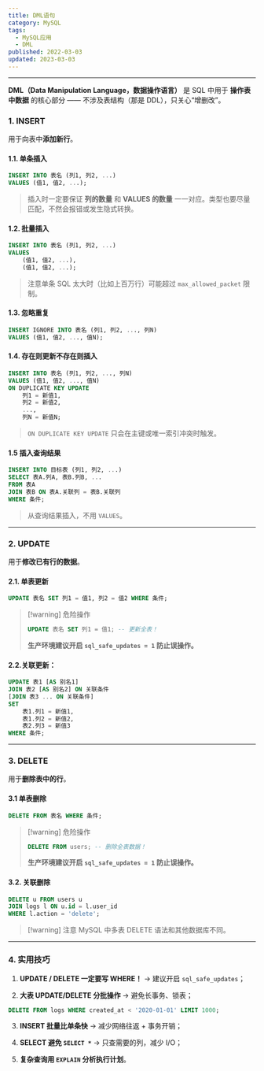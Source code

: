 ```yaml
---
title: DML语句
category: MySQL
tags:
  - MySQL应用
  - DML
published: 2022-03-03
updated: 2023-03-03
---
```

---

**DML（Data Manipulation Language，数据操作语言）** 是 SQL 中用于 **操作表中数据** 的核心部分 —— 不涉及表结构（那是 DDL），只关心“增删改”。

### 1. INSERT

用于向表中**添加新行**。

#### 1.1. 单条插入

```sql
INSERT INTO 表名 (列1, 列2, ...) 
VALUES (值1, 值2, ...);
```

> 插入时一定要保证 **列的数量** 和 **VALUES 的数量** 一一对应。类型也要尽量匹配，不然会报错或发生隐式转换。

#### 1.2. 批量插入

```sql
INSERT INTO 表名 (列1, 列2, ...) 
VALUES 
	(值1, 值2, ...),
	(值1, 值2, ...);
```

> 注意单条 SQL 太大时（比如上百万行）可能超过 `max_allowed_packet` 限制。

#### 1.3. 忽略重复

```sql
INSERT IGNORE INTO 表名 (列1, 列2, ..., 列N)
VALUES (值1, 值2, ..., 值N);
```

#### 1.4. 存在则更新不存在则插入

```sql
INSERT INTO 表名 (列1, 列2, ..., 列N)
VALUES (值1, 值2, ..., 值N)
ON DUPLICATE KEY UPDATE
    列1 = 新值1,
    列2 = 新值2,
    ...,
    列N = 新值N;
```

> `ON DUPLICATE KEY UPDATE` 只会在主键或唯一索引冲突时触发。

#### 1.5 插入查询结果

```sql
INSERT INTO 目标表 (列1, 列2, ...)
SELECT 表A.列A, 表B.列B, ...
FROM 表A
JOIN 表B ON 表A.关联列 = 表B.关联列
WHERE 条件;
```

> 从查询结果插入，不用 `VALUES`。

---

### 2. UPDATE

用于**修改已有行的数据**。

#### 2.1. 单表更新

```sql
UPDATE 表名 SET 列1 = 值1, 列2 = 值2 WHERE 条件;
```

> [!warning] 危险操作
> ```sql
>UPDATE 表名 SET 列1 = 值1; -- 更新全表！
> ```
> **生产环境建议开启 `sql_safe_updates = 1` 防止误操作。**

#### 2.2.关联更新：

```sql
UPDATE 表1 [AS 别名1]
JOIN 表2 [AS 别名2] ON 关联条件
[JOIN 表3 ... ON 关联条件]
SET 
    表1.列1 = 新值1,
    表1.列2 = 新值2,
    表2.列3 = 新值3
WHERE 条件;
```

---

### 3. DELETE

用于**删除表中的行**。

#### 3.1 单表删除

```sql
DELETE FROM 表名 WHERE 条件;
```

> [!warning] 危险操作
> ```sql
>DELETE FROM users; -- 删除全表数据！
> ```
> **生产环境建议开启 `sql_safe_updates = 1` 防止误操作。**

#### 3.2. 关联删除

```sql
DELETE u FROM users u
JOIN logs l ON u.id = l.user_id
WHERE l.action = 'delete';
```

> [!warning] 注意
> MySQL 中多表 DELETE 语法和其他数据库不同。

---

### 4. 实用技巧

1. **UPDATE / DELETE 一定要写 WHERE！** → 建议开启 `sql_safe_updates`；

2. **大表 UPDATE/DELETE 分批操作** → 避免长事务、锁表；

```sql
DELETE FROM logs WHERE created_at < '2020-01-01' LIMIT 1000;
```

3. **INSERT 批量比单条快** → 减少网络往返 + 事务开销；

4. **SELECT 避免 `SELECT *`** → 只查需要的列，减少 I/O；

5. **复杂查询用 `EXPLAIN` 分析执行计划**。
